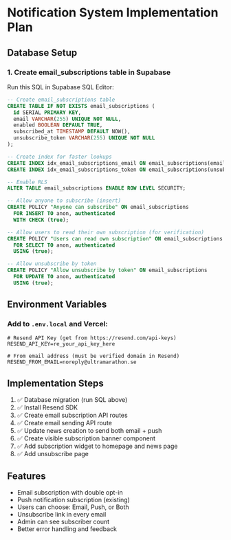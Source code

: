 # Notification System Implementation Plan

## Database Setup

### 1. Create email_subscriptions table in Supabase

Run this SQL in Supabase SQL Editor:

```sql
-- Create email_subscriptions table
CREATE TABLE IF NOT EXISTS email_subscriptions (
  id SERIAL PRIMARY KEY,
  email VARCHAR(255) UNIQUE NOT NULL,
  enabled BOOLEAN DEFAULT TRUE,
  subscribed_at TIMESTAMP DEFAULT NOW(),
  unsubscribe_token VARCHAR(255) UNIQUE NOT NULL
);

-- Create index for faster lookups
CREATE INDEX idx_email_subscriptions_email ON email_subscriptions(email);
CREATE INDEX idx_email_subscriptions_token ON email_subscriptions(unsubscribe_token);

-- Enable RLS
ALTER TABLE email_subscriptions ENABLE ROW LEVEL SECURITY;

-- Allow anyone to subscribe (insert)
CREATE POLICY "Anyone can subscribe" ON email_subscriptions
  FOR INSERT TO anon, authenticated
  WITH CHECK (true);

-- Allow users to read their own subscription (for verification)
CREATE POLICY "Users can read own subscription" ON email_subscriptions
  FOR SELECT TO anon, authenticated
  USING (true);

-- Allow unsubscribe by token
CREATE POLICY "Allow unsubscribe by token" ON email_subscriptions
  FOR UPDATE TO anon, authenticated
  USING (true);
```

## Environment Variables

### Add to `.env.local` and Vercel:

```env
# Resend API Key (get from https://resend.com/api-keys)
RESEND_API_KEY=re_your_api_key_here

# From email address (must be verified domain in Resend)
RESEND_FROM_EMAIL=noreply@ultramarathon.se
```

## Implementation Steps

1. ✅ Database migration (run SQL above)
2. ✅ Install Resend SDK
3. ✅ Create email subscription API routes
4. ✅ Create email sending API route
5. ✅ Update news creation to send both email + push
6. ✅ Create visible subscription banner component
7. ✅ Add subscription widget to homepage and news page
8. ✅ Add unsubscribe page

## Features

- Email subscription with double opt-in
- Push notification subscription (existing)
- Users can choose: Email, Push, or Both
- Unsubscribe link in every email
- Admin can see subscriber count
- Better error handling and feedback









